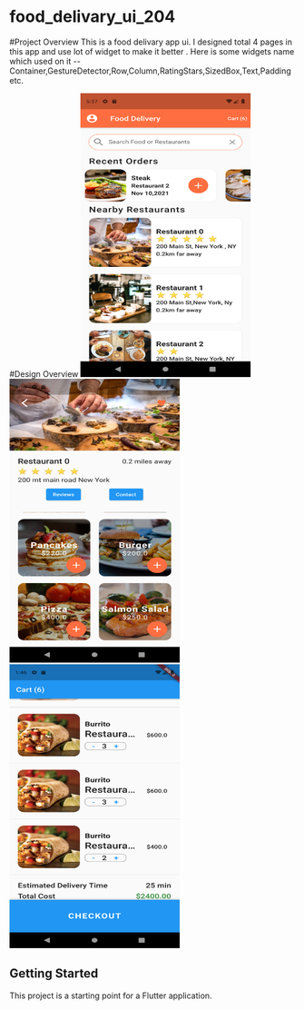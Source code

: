 # food_delivary_ui_204

#Project Overview
This is a food delivary app ui. I designed total 4 pages in this app and use lot of 
widget to make it better . Here is some widgets name which used on it --
Container,GestureDetector,Row,Column,RatingStars,SizedBox,Text,Padding etc.



#Design Overview
<img src="https://raw.githubusercontent.com/Sifuln/fooddelivary_ui_204/main/home.png" alt="Design 1" style="max-width: 100%;" width="300px" height="500px">
<img src="https://raw.githubusercontent.com/Sifuln/fooddelivary_ui_204/main/food_item.png" alt="Design 1" style="max-width: 100%;" width="300px" height="500px">
<img src="https://raw.githubusercontent.com/Sifuln/fooddelivary_ui_204/main/cart_list.png" alt="Design 1" style="max-width: 100%;" width="300px" height="500px">


## Getting Started

This project is a starting point for a Flutter application.


